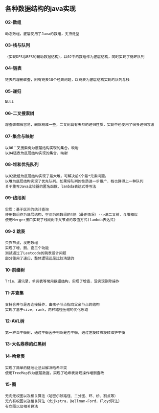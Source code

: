 ## 各种数据结构的java实现 
#### 02-数组  
	动态数组，底层使用了Java的数组，支持泛型  

#### 03-栈与队列
	（实现DFS与BFS的辅助数据结构），以02中的数组作为底层结构，同时实现了循环队列  

#### 04-链表
	链表的增删改查，附有链表18个经典问题，以链表为底层结构实现的队列与栈  

#### 05-递归
	NULL  

#### 06-二叉搜索树
	增查改都很容易，删除稍难一些，二叉树具有天然的递归性质，实现中也使用了很多递归写法  

#### 07-集合与映射
	以06二叉搜索树为底层结构实现的集合，映射
	以04链表为底层结构实现的集合，映射  

#### 08-堆和优先队列
	以02数组为底层结构实现了最大堆，可解决前K个最*元素问题。  
	以堆为底层结构实现了优先队列。如果将队列的性质进一步推广，栈也算得上一种队列  
	关于重写Java比较器的匿名函数、lambda表达式等写法  

#### 09-线段树
	实质：基于区间的统计查询
	使用数组作为底层结构，空间为原数组的4倍（最差情况）-->满二叉树，与堆相似  
	使用Merger接口实现了线段树中父节点的取值方式(lambda表达式)  
	
#### 09-2	跳表
	只靠节点，没用数组
	实现了增、删、查三个功能
	测试通过了Leetcode的跳表设计问题
	部分使用了递归，整体逻辑还是比较清楚的

#### 10-前缀树
	Trie，通讯录，单词表等常用数据结构，实现了增查，没实现删除操作
#### 11-并查集
	支持合并与是否连接操作，由孩子节点指向父亲节点的结构
	实现了基于size，rank，两种路径压缩的优化思路
#### 12-AVL树
	第一种自平衡树，通过平衡因子判断是否平衡，通过左旋转右旋转维护平衡
#### 13-大名鼎鼎的红黑树
#### 14-哈希表
	实现了简单的链地址法以解决哈希冲突
	使用TreeMap作为底层数据，实现了哈希表常规操作增删查改
#### 15-图
	无向无权图以及相关算法（哈密尔顿路径、二分图、环、桥、割点等）
	无向有权图以及相关算法（dijkstra，Bellman-Ford，Floyd算法）
	有向图以及相关算法

